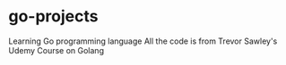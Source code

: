 # go-projects
Learning Go programming language
All the code is from Trevor Sawley's Udemy Course on Golang
